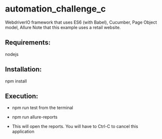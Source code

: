 # automation_challenge_c

WebdriverIO framework that uses ES6 (with Babel), Cucumber, Page Object model, Allure
Note that this example uses a retail website.

## Requirements:
nodejs

## Installation:
npm install

## Execution:
* npm run test from the terminal

* npm run allure-reports 

* This will open the reports.  You will have to Ctrl-C to cancel this application
